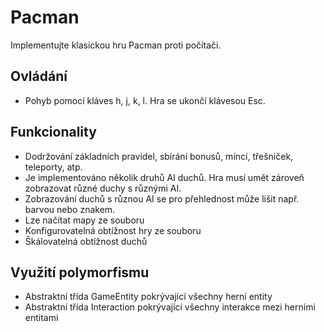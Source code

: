 # Pacman
Implementujte klasickou hru Pacman proti počítači.

## Ovládání 
* Pohyb pomocí kláves h, j, k, l. Hra se ukončí klávesou Esc.

## Funkcionality
*  Dodržování základních pravidel, sbírání bonusů, míncí, třešniček, teleporty, atp.
*  Je implementováno několik druhů AI duchů. Hra musí umět zároveň zobrazovat různé duchy s různými AI. 
*  Zobrazování duchů s různou AI se pro přehlednost může lišit např. barvou nebo znakem.
*  Lze načítat mapy ze souboru 
*  Konfigurovatelná obtížnost hry ze souboru     
*  Škálovatelná obtížnost duchů 

## Využití polymorfismu
* Abstraktní třída GameEntity pokrývající všechny herní entity
* Abstraktní třída Interaction pokrývající všechny interakce mezi herními entitami

